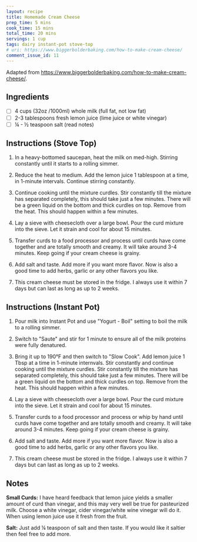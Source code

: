 ```yaml
---
layout: recipe
title: Homemade Cream Cheese
prep_time: 5 mins
cook_time: 15 mins
total_time: 20 mins
servings: 1 cup
tags: dairy instant-pot stove-top
# uri: https://www.biggerbolderbaking.com/how-to-make-cream-cheese/
comment_issue_id: 11
---
```


Adapted from https://www.biggerbolderbaking.com/how-to-make-cream-cheese/.

## Ingredients

- [ ] 4 cups (32oz /1000ml) whole milk (full fat, not low fat)
- [ ] 2-3 tablespoons fresh lemon juice (lime juice or white vinegar)
- [ ] ¼ - ½ teaspoon salt (read notes)

## Instructions (Stove Top)

1. In a heavy-bottomed saucepan, heat the milk on med-high. Stirring constantly until it starts to a rolling simmer.

2. Reduce the heat to medium. Add the lemon juice 1 tablespoon at a time, in 1-minute intervals. Continue stirring constantly.

3. Continue cooking until the mixture curdles. Stir constantly till the mixture has separated completely, this should take just a few minutes. There will be a green liquid on the bottom and thick curdles on top. Remove from the heat. This should happen within a few minutes.

4. Lay a sieve with cheesecloth over a large bowl. Pour the curd mixture into the sieve. Let it strain and cool for about 15 minutes.

5. Transfer curds to a food processor and process until curds have come together and are totally smooth and creamy. It will take around 3-4 minutes. Keep going if your cream cheese is grainy.

6. Add salt and taste. Add more if you want more flavor. Now is also a good time to add herbs, garlic or any other flavors you like.

7. This cream cheese must be stored in the fridge. I always use it within 7 days but can last as long as up to 2 weeks.

## Instructions (Instant Pot)

1. Pour milk into Instant Pot and use "Yogurt - Boil" setting to boil the milk to a rolling simmer.

2. Switch to "Saute" and stir for 1 minute to ensure all of the milk proteins were fully denatured.

3. Bring it up to 190&deg;F and then switch to "Slow Cook". Add lemon juice 1 Tbsp at a time in 1-minute internvals. Stir constantly and continue cooking until the mixture curdles. Stir constantly till the mixture has separated completely, this should take just a few minutes. There will be a green liquid on the bottom and thick curdles on top. Remove from the heat. This should happen within a few minutes.

4. Lay a sieve with cheesecloth over a large bowl. Pour the curd mixture into the sieve. Let it strain and cool for about 15 minutes.

5. Transfer curds to a food processor and process or whip by hand until curds have come together and are totally smooth and creamy. It will take around 3-4 minutes. Keep going if your cream cheese is grainy.

6. Add salt and taste. Add more if you want more flavor. Now is also a good time to add herbs, garlic or any other flavors you like.

7. This cream cheese must be stored in the fridge. I always use it within 7 days but can last as long as up to 2 weeks.

## Notes
**Small Curds:** I have heard feedback that lemon juice yields a smaller amount of curd than vinegar, and this may very well be true for pasteurized milk. Choose a white vinegar, cider vinegar/white wine vinegar will do it. When using lemon juice use it fresh from the fruit.

**Salt:** Just add ¼ teaspoon of salt and then taste. If you would like it saltier then feel free to add more.